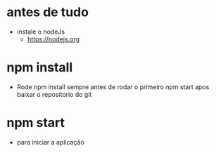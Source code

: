 # antes de tudo
* instale o nodeJs
    * https://nodejs.org

# npm install
* Rode npm install sempre antes de rodar o primeiro npm start apos baixar o repositorio do git

# npm start
* para iniciar a aplicação